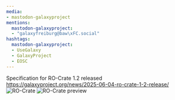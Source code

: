 ```yaml
---
media:
- mastodon-galaxyproject
mentions:
  mastodon-galaxyproject:
  - "galaxyfreiburg@baw\xFC.social"
hashtags:
  mastodon-galaxyproject:
  - UseGalaxy
  - GalaxyProject
  - EOSC
---
```

Specification for RO-Crate 1.2 released
https://galaxyproject.org/news/2025-06-04-ro-crate-1-2-release/
![RO-Crate](https://github.com/user-attachments/assets/1abdc51f-1420-4190-98d8-98b8dbcbe5b4)
![RO-Crate preview](https://galaxyproject.org/assets/static/ro-crate-preview-10.5281--zenodo.13940793.c861a0a.94d5b60bbb62e2f7c9a27e210010aaae.png)